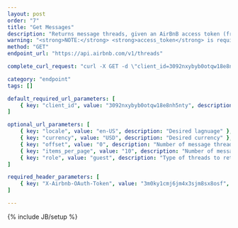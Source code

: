 ```yaml
---
layout: post
order: "7"
title: "Get Messages"
description: "Returns message threads, given an AirBnB access token (from authenticating with login endpoints)."
warning: "<strong>NOTE:</strong> <strong>access_token</strong> is required to hit this endpoint."
method: "GET"
endpoint_url: "https://api.airbnb.com/v1/threads"

complete_curl_request: "curl -X GET -d \"client_id=3092nxybyb0otqw18e8nh5nty\" -d \"locale=en-US\" -d \"currency=USD\" -d \"offset=0\" -d \"items_per_page=10\" -d \"role=guest\" -H \"X-Airbnb-OAuth-Token:3m0ky1cmj6jm4x3sjm8sx8osf\" https://api.airbnb.com/v1/threads"

category: "endpoint"
tags: []

default_required_url_parameters: [
	{ key: "client_id", value: "3092nxybyb0otqw18e8nh5nty", description: "API Key" }
]

optional_url_parameters: [
	{ key: "locale", value: "en-US", description: "Desired lagnuage" },
	{ key: "currency", value: "USD", description: "Desired currency" },
	{ key: "offset", value: "0", description: "Number of message threads to offset in search" },
	{ key: "items_per_page", value: "10", description: "Number of message threads to display at once" },
	{ key: "role", value: "guest", description: "Type of threads to retrieve. \"guest\", \"host\", or don't include this param for both" }
]

required_header_parameters: [
	{ key: "X-Airbnb-OAuth-Token", value: "3m0ky1cmj6jm4x3sjm8sx8osf", description: "Airbnb auth token (from authing with login endpoints)" }
]

---
```

{% include JB/setup %}
